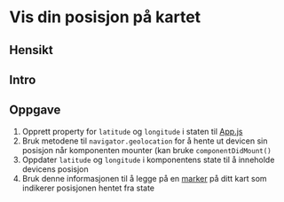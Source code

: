 # Vis din posisjon på kartet

## Hensikt

## Intro

## Oppgave

1) Opprett property for `latitude` og `longitude` i staten til [App.js](../src/App.js)
2) Bruk metodene til `navigator.geolocation` for å hente ut devicen sin posisjon når komponenten mounter (kan bruke `componentDidMount()`
3) Oppdater `latitude` og `longitude` i komponentens state til å inneholde devicens posisjon
4) Bruk denne informasjonen til å legge på en [marker](https://github.com/airbnb/react-native-maps#rendering-a-list-of-markers-on-a-map) på ditt kart som indikerer posisjonen hentet fra state
